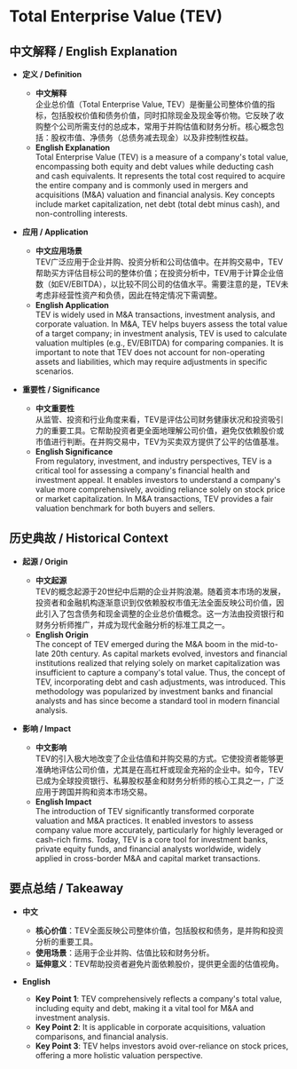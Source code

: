 # Total Enterprise Value (TEV)

## 中文解释 / English Explanation

* **定义 / Definition**  
  - **中文解释**  
    企业总价值（Total Enterprise Value, TEV）是衡量公司整体价值的指标，包括股权价值和债务价值，同时扣除现金及现金等价物。它反映了收购整个公司所需支付的总成本，常用于并购估值和财务分析。核心概念包括：股权市值、净债务（总债务减去现金）以及非控制性权益。  
  - **English Explanation**  
    Total Enterprise Value (TEV) is a measure of a company's total value, encompassing both equity and debt values while deducting cash and cash equivalents. It represents the total cost required to acquire the entire company and is commonly used in mergers and acquisitions (M&A) valuation and financial analysis. Key concepts include market capitalization, net debt (total debt minus cash), and non-controlling interests.

* **应用 / Application**  
  - **中文应用场景**  
    TEV广泛应用于企业并购、投资分析和公司估值中。在并购交易中，TEV帮助买方评估目标公司的整体价值；在投资分析中，TEV用于计算企业倍数（如EV/EBITDA），以比较不同公司的估值水平。需要注意的是，TEV未考虑非经营性资产和负债，因此在特定情况下需调整。  
  - **English Application**  
    TEV is widely used in M&A transactions, investment analysis, and corporate valuation. In M&A, TEV helps buyers assess the total value of a target company; in investment analysis, TEV is used to calculate valuation multiples (e.g., EV/EBITDA) for comparing companies. It is important to note that TEV does not account for non-operating assets and liabilities, which may require adjustments in specific scenarios.

* **重要性 / Significance**  
  - **中文重要性**  
    从监管、投资和行业角度来看，TEV是评估公司财务健康状况和投资吸引力的重要工具。它帮助投资者更全面地理解公司价值，避免仅依赖股价或市值进行判断。在并购交易中，TEV为买卖双方提供了公平的估值基准。  
  - **English Significance**  
    From regulatory, investment, and industry perspectives, TEV is a critical tool for assessing a company's financial health and investment appeal. It enables investors to understand a company's value more comprehensively, avoiding reliance solely on stock price or market capitalization. In M&A transactions, TEV provides a fair valuation benchmark for both buyers and sellers.

## 历史典故 / Historical Context

* **起源 / Origin**  
  - **中文起源**  
    TEV的概念起源于20世纪中后期的企业并购浪潮。随着资本市场的发展，投资者和金融机构逐渐意识到仅依赖股权市值无法全面反映公司价值，因此引入了包含债务和现金调整的企业总价值概念。这一方法由投资银行和财务分析师推广，并成为现代金融分析的标准工具之一。  
  - **English Origin**  
    The concept of TEV emerged during the M&A boom in the mid-to-late 20th century. As capital markets evolved, investors and financial institutions realized that relying solely on market capitalization was insufficient to capture a company's total value. Thus, the concept of TEV, incorporating debt and cash adjustments, was introduced. This methodology was popularized by investment banks and financial analysts and has since become a standard tool in modern financial analysis.

* **影响 / Impact**  
  - **中文影响**  
    TEV的引入极大地改变了企业估值和并购交易的方式。它使投资者能够更准确地评估公司价值，尤其是在高杠杆或现金充裕的企业中。如今，TEV已成为全球投资银行、私募股权基金和财务分析师的核心工具之一，广泛应用于跨国并购和资本市场交易。  
  - **English Impact**  
    The introduction of TEV significantly transformed corporate valuation and M&A practices. It enabled investors to assess company value more accurately, particularly for highly leveraged or cash-rich firms. Today, TEV is a core tool for investment banks, private equity funds, and financial analysts worldwide, widely applied in cross-border M&A and capital market transactions.

## 要点总结 / Takeaway

* **中文**  
  - **核心价值**：TEV全面反映公司整体价值，包括股权和债务，是并购和投资分析的重要工具。  
  - **使用场景**：适用于企业并购、估值比较和财务分析。  
  - **延伸意义**：TEV帮助投资者避免片面依赖股价，提供更全面的估值视角。  

* **English**  
  - **Key Point 1**: TEV comprehensively reflects a company's total value, including equity and debt, making it a vital tool for M&A and investment analysis.  
  - **Key Point 2**: It is applicable in corporate acquisitions, valuation comparisons, and financial analysis.  
  - **Key Point 3**: TEV helps investors avoid over-reliance on stock prices, offering a more holistic valuation perspective.